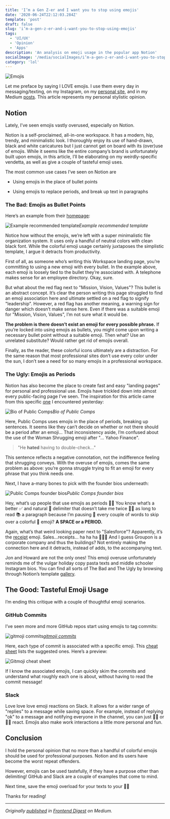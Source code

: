 ```yaml
---
title: 'I’m a Gen Z-er and I want you to stop using emojis'
date: '2020-06-24T22:12:03.284Z'
template: 'post'
draft: false
slug: 'i’m-a-gen-z-er-and-i-want-you-to-stop-using-emojis'
tags:
  - 'UI/UX'
  - 'Opinion'
  - 'Apps'
description: 'An analysis on emoji usage in the popular app Notion'
socialImage: '/media/socialImages/i’m-a-gen-z-er-and-i-want-you-to-stop-using-emojis.png'
category: 'lol'
---
```


![Emojis](https://miro.medium.com/max/700/1*4sjw4DewSz2rILRwNG-gfA.png)

Let me preface by saying I LOVE emojis. I use them every day in messaging/texting, on my Instagram, on my [personal site](http://karenying.com/), and in my Medium [posts](https://medium.com/@karenying). This article represents my personal stylistic opinion.

## Notion

Lately, I’ve seen emojis vastly overused, especially on Notion.

Notion is a self-proclaimed, all-in-one workspace. It has a modern, hip, trendy, and minimalistic look. I thoroughly enjoy its use of hand-drawn, black and white caricatures but I just cannot get on board with its (over)use of emojis. While it seems like the entire company’s brand is unfortunately built upon emojis, in this article, I’ll be elaborating on my weirdly-specific vendetta, as well as give a couple of tasteful emoji uses.

The most common use cases I’ve seen on Notion are

- Using emojis in the place of bullet points

- Using emojis to replace periods, and break up text in paragraphs

### The Bad: Emojis as Bullet Points

Here’s an example from their [homepage](https://www.notion.so/):

![Example recommended template](https://cdn-images-1.medium.com/max/3840/1*nxOX6Z42KiLxf3tIRHQovA.png)_Example recommended template_

Notice how without the emojis, we’re left with a super minimalistic file organization system. It uses only a handful of neutral colors with clean black font. While the colorful emoji usage certainly juxtaposes the simplistic template, I argue it detracts from productivity.

First of all, as someone who’s writing this Workspace landing page, you’re committing to using a new emoji with every bullet. In the example above, each emoji is loosely tied to the bullet they’re associated with. A telephone makes sense for an employee directory. Okay, sure.

But what about the red flag next to "Mission, Vision, Values"? This bullet is an abstract concept. It’s clear the person writing this page struggled to find an emoji association here and ultimate settled on a red flag to signify "leadership". However, a red flag has another meaning, a warning sign for danger which doesn’t make sense here. Even if there was a suitable emoji for "Mission, Vision, Values", I’m not sure what it would be.

**The problem is there doesn’t exist an emoji for every possible phrase.** If you’re locked into using emojis as bullets, you might come upon writing a necessary bullet point without a suitable emoji. Then what? Use an unrelated substitute? Would rather get rid of emojis overall.

Finally, as the reader, these colorful icons ultimately are a distraction. For the same reason that most professional sites don’t use every color under the sun, I don’t see a need for so many emojis in a professional workspace.

### The Ugly: Emojis as Periods

Notion has also become the place to create fast and easy "landing pages" for personal and professional use. Emojis have trickled down into almost every public-facing page I’ve seen. The inspiration for this article came from this specific [one](https://www.notion.so/Public-Comps-Team-382f8b4b9b40479b8647b913486d7bff) I encountered yesterday:

![Bio of Public Comps](https://cdn-images-1.medium.com/max/2000/1*8ulpRcTm9mUU8CjG5kuInw.png)_Bio of Public Comps_

Here, Public Comps uses emojis in the place of periods, breaking up sentences. It seems like they can’t decide on whether or not there should be a period after an emoji... That inconsistency aside, I’m confused about the use of the Woman Shrugging emoji after "... Yahoo Finance".

> "He **hated** having to double-check..."

This sentence reflects a negative connotation, not the indifference feeling that shrugging conveys. With the overuse of emojis, comes the same problem as above: you’re gonna struggle trying to fit an emoji for every phrase that you think needs one.

Next, I have a-many bones to pick with the founder bios underneath:

![Public Comps founder bios](https://cdn-images-1.medium.com/max/2000/1*MLguEKzi3zHg_aYiF1i0aA.png)_Public Comps founder bios_

Hey, what’s up people that use emojis as periods 👋🏼&nbsp;You know what’s a better ✅&nbsp;and natural 🌱&nbsp;delimiter that doesn’t take me twice 👯‍♀️&nbsp;as long to read 📚&nbsp;a paragraph because I’m pausing 🛑&nbsp;every couple of words to skip over a colorful 🎨&nbsp;emoji? **A SPACE or a PERIOD.**

Again, what’s that weird looking paper next to "Salesforce"? Apparently, it’s the [receipt](https://emojipedia.org/receipt/) emoji. Sales...receipts... ha ha ha 🤦🏻‍♀️&nbsp;And I guess Groupon is a corporate company and thus the buildings? Not entirely making the connection here and it detracts, instead of adds, to the accompanying text.

Jon and Howard are not the only ones! This emoji overuse unfortunately reminds me of the vulgar holiday copy pasta texts and middle schooler Instagram bios. You can find all sorts of The Bad and The Ugly by browsing through Notion’s template [gallery](https://www.notion.so/Notion-Template-Gallery-181e961aeb5c4ee6915307c0dfd5156d).

## The Good: Tasteful Emoji Usage

I’m ending this critique with a couple of thoughtful emoji scenarios.

### GitHub Commits

I’ve seen more and more GitHub repos start using emojis to tag commits:

![[gitmoji commits](https://github.com/carloscuesta/gitmoji)](https://cdn-images-1.medium.com/max/2006/1*FkEf3laSLBk9OGp9trlqYg.png)_[gitmoji commits](https://github.com/carloscuesta/gitmoji)_

Here, each type of commit is associated with a specific emoji. This [cheat sheet](https://gist.github.com/parmentf/035de27d6ed1dce0b36a) lists the suggested ones. Here’s a preview:

![Gitmoji cheat sheet](https://cdn-images-1.medium.com/max/2000/1*gXzts1HbtQBHwM4WMlu_Cg.png)

If I know the associated emojis, I can quickly skim the commits and understand what roughly each one is about, without having to read the commit message!

### Slack

Love love love emoji reactions on Slack. It allows for a wider range of "replies" to a message while saving space. For example, instead of replying "ok" to a message and notifying everyone in the channel, you can just 👍🏼&nbsp;or 👌🏼&nbsp;react. Emojis also make work interactions a little more personal and fun.

## Conclusion

I hold the personal opinion that no more than a handful of colorful emojis should be used for professional purposes. Notion and its users have become the worst repeat offenders.

However, emojis can be used tastefully, if they have a purpose other than delimiting! GitHub and Slack are a couple of examples that come to mind.

Next time, save the emoji overload for your texts to your 👵🏻

Thanks for reading!

---

<i>Originally [published](https://medium.com/frontend-digest/im-a-gen-z-er-and-i-want-you-to-stop-using-emojis-2efa40fad3a3?source=friends_link&sk=8495a8932613489fbc7176a23762612b) in [Frontend Digest](https://medium.com/frontend-digest) on Medium<i>.
